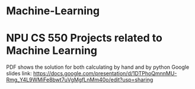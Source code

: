 # Machine-Learning
# NPU CS 550 Projects related to Machine Learning

PDF shows the solution for both calculating by hand and by python
Google slides link:
https://docs.google.com/presentation/d/1DTPhoQmnnMU-Rmg_Y4L9WMiFe8bwt7uVgMgfLnMm40o/edit?usp=sharing

